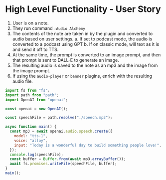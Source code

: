 # High Level Functionality - User Story

1. User is on a note. 
2. They run command `:Audio Alchemy`
3. The contents of the note are taken in by the plugin and converted to audio based on user settings.
    a. If set to podcast mode, the audio is converted to a podcast using GPT
    b. If on classic mode, will text as it is and send it off to TTS.
4. At the same time, the prompt is converted to an image prompt, and then that prompt is sent to DALL-E to generate an image.
4. The resulting audio is saved to the note as an mp3 and the image from the image prompt.
5. If using the `audio-player` or `banner` plugins, enrich with the resulting audio file.


```js
import fs from "fs";
import path from "path";
import OpenAI from "openai";

const openai = new OpenAI();

const speechFile = path.resolve("./speech.mp3");

async function main() {
  const mp3 = await openai.audio.speech.create({
    model: "tts-1",
    voice: "alloy",
    input: "Today is a wonderful day to build something people love!",
  });
  console.log(speechFile);
  const buffer = Buffer.from(await mp3.arrayBuffer());
  await fs.promises.writeFile(speechFile, buffer);
}
main();
```
